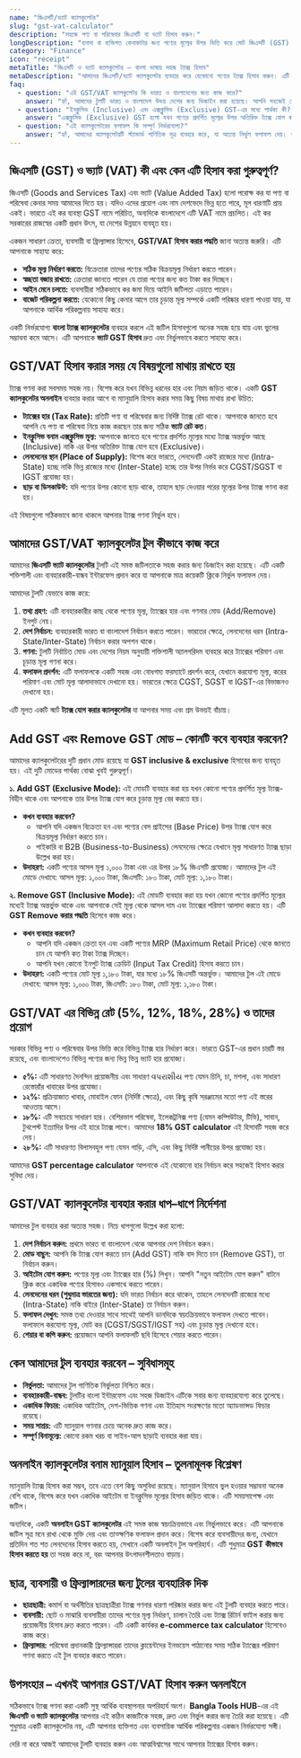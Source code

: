 ```yaml
---
name: "জিএসটি/ভ্যাট ক্যালকুলেটর"
slug: "gst-vat-calculator"
description: "সহজে পণ্য বা পরিষেবার জিএসটি বা ভ্যাট হিসাব করুন।"
longDescription: "ব্যবসা বা ব্যক্তিগত কেনাকাটার জন্য পণ্যের মূল্যের উপর ভিত্তি করে মোট জিএসটি (GST) বা ভ্যাট (VAT) এবং চূড়ান্ত মূল্য গণনা করুন। এটি আপনাকে সঠিক হিসাব রাখতে সাহায্য করবে।"
category: "Finance"
icon: "receipt"
metaTitle: "জিএসটি ও ভ্যাট ক্যালকুলেটর – বাংলা ভাষায় সহজ ট্যাক্স হিসাব"
metaDescription: "আমাদের জিএসটি/ভ্যাট ক্যালকুলেটর ব্যবহার করে যেকোনো পণ্যের ট্যাক্স হিসাব করুন। এটি GST inclusive ও exclusive উভয় মোডে কাজ করে। ভারতের জন্য CGST, SGST ও IGST বিভাজন দেখুন।"
faq:
  - question: "এই GST/VAT ক্যালকুলেটর কি ভারত ও বাংলাদেশের জন্য কাজ করে?"
    answer: "হ্যাঁ, আমাদের টুলটি ভারত ও বাংলাদেশ উভয় দেশের জন্য ডিজাইন করা হয়েছে। আপনি সহজেই দেশ নির্বাচন করতে পারেন এবং টুলটি সেই দেশের ট্যাক্স কাঠামো অনুযায়ী ফলাফল দেখাবে। ভারতের জন্য এটি CGST, SGST এবং IGST বিভাজনও প্রদর্শন করে।"
  - question: "ইনক্লুসিভ (Inclusive) এবং এক্সক্লুসিভ (Exclusive) GST-এর মধ্যে পার্থক্য কী?"
    answer: "এক্সক্লুসিভ (Exclusive) GST হলো যখন পণ্যের প্রদর্শিত মূল্যের উপর অতিরিক্ত ট্যাক্স যোগ করা হয়। ইনক্লুসিভ (Inclusive) GST হলো যখন পণ্যের প্রদর্শিত মূল্যের মধ্যেই ট্যাক্স অন্তর্ভুক্ত থাকে। আমাদের ক্যালকুলেটরে 'Add GST' (Exclusive) এবং 'Remove GST' (Inclusive) মোড ব্যবহার করে আপনি উভয় প্রকারের হিসাব করতে পারেন।"
  - question: "এই ক্যালকুলেটরের ফলাফল কি সম্পূর্ণ নির্ভরযোগ্য?"
    answer: "হ্যাঁ, আমাদের ক্যালকুলেটরটি স্ট্যান্ডার্ড গাণিতিক সূত্র ব্যবহার করে, যা অত্যন্ত নির্ভুল ফলাফল দেয়। তবে, এটি শুধুমাত্র তথ্যগত এবং পরিকল্পনার উদ্দেশ্যে ব্যবহারের জন্য। চূড়ান্ত আর্থিক বা আইনি সিদ্ধান্তের জন্য সর্বদা একজন পেশাদার হিসাবরক্ষক বা ট্যাক্স উপদেষ্টার সাথে পরামর্শ করুন।"
---
```


## জিএসটি (GST) ও ভ্যাট (VAT) কী এবং কেন এটি হিসাব করা গুরুত্বপূর্ণ?

জিএসটি (Goods and Services Tax) এবং ভ্যাট (Value Added Tax) হলো পরোক্ষ কর যা পণ্য বা পরিষেবা কেনার সময় আমাদের দিতে হয়। যদিও এদের প্রয়োগ এবং নাম দেশভেদে ভিন্ন হতে পারে, মূল ধারণাটি প্রায় একই। ভারতে এই কর ব্যবস্থা GST নামে পরিচিত, অন্যদিকে বাংলাদেশে এটি VAT নামে প্রচলিত। এই কর সরকারের রাজস্বের একটি প্রধান উৎস, যা দেশের উন্নয়নে ব্যবহৃত হয়।

একজন সাধারণ ক্রেতা, ব্যবসায়ী বা ফ্রিল্যান্সার হিসেবে, **GST/VAT হিসাব করার পদ্ধতি** জানা অত্যন্ত জরুরি। এটি আপনাকে সাহায্য করে:
*   **সঠিক মূল্য নির্ধারণ করতে:** বিক্রেতারা তাদের পণ্যের সঠিক বিক্রয়মূল্য নির্ধারণ করতে পারেন।
*   **স্বচ্ছতা বজায় রাখতে:** ক্রেতারা জানতে পারেন যে তারা পণ্যের জন্য কত টাকা কর দিচ্ছেন।
*   **আইন মেনে চলতে:** ব্যবসায়ীরা সঠিকভাবে কর জমা দিয়ে আইনি জটিলতা এড়াতে পারেন।
*   **বাজেট পরিকল্পনা করতে:** যেকোনো কিছু কেনার আগে তার চূড়ান্ত মূল্য সম্পর্কে একটি পরিষ্কার ধারণা পাওয়া যায়, যা আপনাকে আর্থিক পরিকল্পনায় সাহায্য করে।

একটি নির্ভরযোগ্য **বাংলা ট্যাক্স ক্যালকুলেটর** ব্যবহার করলে এই জটিল হিসাবগুলো অনেক সহজ হয়ে যায় এবং ভুলের সম্ভাবনা কমে আসে। এটি আপনাকে **ভ্যাট GST হিসাব** দ্রুত এবং নির্ভুলভাবে করতে সাহায্য করে।

## GST/VAT হিসাব করার সময় যে বিষয়গুলো মাথায় রাখতে হয়

ট্যাক্স গণনা করা সবসময় সহজ নয়। বিশেষ করে যখন বিভিন্ন ধরনের হার এবং নিয়ম জড়িত থাকে। একটি **GST ক্যালকুলেটর অনলাইন** ব্যবহার করার আগে বা ম্যানুয়ালি হিসাব করার সময় কিছু বিষয় মাথায় রাখা উচিত:

*   **ট্যাক্সের হার (Tax Rate):** প্রতিটি পণ্য বা পরিষেবার জন্য নির্দিষ্ট ট্যাক্স রেট থাকে। আপনাকে জানতে হবে আপনি যে পণ্য বা পরিষেবা নিয়ে কাজ করছেন তার জন্য সঠিক **ভ্যাট রেট কত**।
*   **ইনক্লুসিভ বনাম এক্সক্লুসিভ মূল্য:** আপনাকে জানতে হবে পণ্যের প্রদর্শিত মূল্যের মধ্যে ট্যাক্স অন্তর্ভুক্ত আছে (Inclusive) নাকি এর উপর অতিরিক্ত ট্যাক্স যোগ হবে (Exclusive)।
*   **লেনদেনের স্থান (Place of Supply):** বিশেষ করে ভারতে, লেনদেনটি একই রাজ্যের মধ্যে (Intra-State) হচ্ছে নাকি ভিন্ন রাজ্যের মধ্যে (Inter-State) হচ্ছে তার উপর নির্ভর করে CGST/SGST বা IGST প্রযোজ্য হয়।
*   **ছাড় বা ডিসকাউন্ট:** যদি পণ্যের উপর কোনো ছাড় থাকে, তাহলে ছাড় দেওয়ার পরের মূল্যের উপর ট্যাক্স গণনা করা হয়।

এই বিষয়গুলো সঠিকভাবে জানা থাকলে আপনার ট্যাক্স গণনা নির্ভুল হবে।

## আমাদের GST/VAT ক্যালকুলেটর টুল কীভাবে কাজ করে

আমাদের **জিএসটি ভ্যাট ক্যালকুলেটর** টুলটি এই সমস্ত জটিলতাকে সহজ করার জন্য ডিজাইন করা হয়েছে। এটি একটি শক্তিশালী এবং ব্যবহারকারী-বান্ধব ইন্টারফেস প্রদান করে যা আপনাকে মাত্র কয়েকটি ক্লিকে নির্ভুল ফলাফল দেয়।

আমাদের টুলটি যেভাবে কাজ করে:
1.  **তথ্য গ্রহণ:** এটি ব্যবহারকারীর কাছ থেকে পণ্যের মূল্য, ট্যাক্সের হার এবং গণনার মোড (Add/Remove) ইনপুট নেয়।
2.  **দেশ নির্বাচন:** ব্যবহারকারী ভারত বা বাংলাদেশ নির্বাচন করতে পারেন। ভারতের ক্ষেত্রে, লেনদেনের ধরন (Intra-State/Inter-State) নির্বাচন করার অপশন থাকে।
3.  **গণনা:** টুলটি নির্বাচিত মোড এবং দেশের নিয়ম অনুযায়ী শক্তিশালী অ্যালগরিদম ব্যবহার করে ট্যাক্সের পরিমাণ এবং চূড়ান্ত মূল্য গণনা করে।
4.  **ফলাফল প্রদর্শন:** এটি ফলাফলকে একটি সহজ এবং বোধগম্য ফরম্যাটে প্রদর্শন করে, যেখানে করযোগ্য মূল্য, করের পরিমাণ এবং মোট মূল্য আলাদাভাবে দেখানো হয়। ভারতের ক্ষেত্রে CGST, SGST বা IGST-এর বিভাজনও দেখানো হয়।

এটি মূলত একটি স্মার্ট **ট্যাক্স যোগ করার ক্যালকুলেটর** যা আপনার সময় এবং শ্রম উভয়ই বাঁচায়।

## Add GST এবং Remove GST মোড – কোনটি কবে ব্যবহার করবেন?

আমাদের ক্যালকুলেটরের দুটি প্রধান মোড রয়েছে যা **GST inclusive & exclusive** হিসাবের জন্য ব্যবহৃত হয়। এই দুটি মোডের পার্থক্য বোঝা খুবই গুরুত্বপূর্ণ।

**১. Add GST (Exclusive Mode):**
এই মোডটি ব্যবহার করা হয় যখন কোনো পণ্যের প্রদর্শিত মূল্য ট্যাক্স-বিহীন থাকে এবং আপনাকে তার উপর ট্যাক্স যোগ করে চূড়ান্ত মূল্য বের করতে হয়।

*   **কখন ব্যবহার করবেন?**
    *   আপনি যদি একজন বিক্রেতা হন এবং পণ্যের বেস প্রাইসের (Base Price) উপর ট্যাক্স যোগ করে বিক্রয়মূল্য নির্ধারণ করতে চান।
    *   পাইকারি বা B2B (Business-to-Business) লেনদেনের ক্ষেত্রে যেখানে মূল্য সাধারণত ট্যাক্স ছাড়া উল্লেখ করা হয়।
*   **উদাহরণ:** একটি পণ্যের আসল মূল্য ১,০০০ টাকা এবং এর উপর ১৮% জিএসটি প্রযোজ্য। আমাদের টুল এই মোডে দেখাবে: আসল মূল্য: ১,০০০ টাকা, জিএসটি: ১৮০ টাকা, মোট মূল্য: ১,১৮০ টাকা।

**২. Remove GST (Inclusive Mode):**
এই মোডটি ব্যবহার করা হয় যখন কোনো পণ্যের প্রদর্শিত মূল্যের মধ্যেই ট্যাক্স অন্তর্ভুক্ত থাকে এবং আপনাকে সেই মূল্য থেকে আসল দাম এবং ট্যাক্সের পরিমাণ আলাদা করতে হয়। এটি **GST Remove করার পদ্ধতি** হিসেবে কাজ করে।

*   **কখন ব্যবহার করবেন?**
    *   আপনি যদি একজন ক্রেতা হন এবং একটি পণ্যের MRP (Maximum Retail Price) থেকে জানতে চান যে আপনি কত টাকা ট্যাক্স দিচ্ছেন।
    *   আপনি যখন কোনো ইনপুট ট্যাক্স ক্রেডিট (Input Tax Credit) হিসাব করতে চান।
*   **উদাহরণ:** একটি পণ্যের মোট মূল্য ১,১৮০ টাকা, যার মধ্যে ১৮% জিএসটি অন্তর্ভুক্ত। আমাদের টুল এই মোডে দেখাবে: আসল মূল্য: ১,০০০ টাকা, জিএসটি: ১৮০ টাকা, মোট মূল্য: ১,১৮০ টাকা।

## GST/VAT এর বিভিন্ন রেট (5%, 12%, 18%, 28%) ও তাদের প্রয়োগ

সরকার বিভিন্ন পণ্য ও পরিষেবার উপর ভিত্তি করে বিভিন্ন ট্যাক্স হার নির্ধারণ করে। ভারতে GST-এর প্রধান চারটি স্তর রয়েছে, এবং বাংলাদেশেও বিভিন্ন পণ্যের জন্য ভিন্ন ভিন্ন ভ্যাট হার প্রযোজ্য।

*   **৫%:** এটি সাধারণত দৈনন্দিন প্রয়োজনীয় এবং সাধারণ વપરાશીય পণ্য যেমন চিনি, চা, মশলা, এবং সাধারণ রেস্তোরাঁর খাবারের উপর প্রযোজ্য।
*   **১২%:** প্রক্রিয়াজাত খাবার, মোবাইল ফোন (নির্দিষ্ট ক্ষেত্রে), এবং কিছু কৃষি সরঞ্জামের মতো পণ্য এই স্তরের আওতায় আসে।
*   **১৮%:** এটি সবচেয়ে সাধারণ হার। বেশিরভাগ পরিষেবা, ইলেকট্রনিক্স পণ্য (যেমন কম্পিউটার, টিভি), সাবান, টুথপেস্ট ইত্যাদির উপর এই হারে ট্যাক্স লাগে। আমাদের **18% GST calculator** এই হিসাবটি সহজ করে দেয়।
*   **২৮%:** এটি সাধারণত বিলাসবহুল পণ্য যেমন গাড়ি, এসি, এবং কিছু নির্দিষ্ট পানীয়ের উপর প্রযোজ্য হয়।

আমাদের **GST percentage calculator** আপনাকে এই যেকোনো হার নির্বাচন করে সহজেই হিসাব করার সুবিধা দেয়।

## GST/VAT ক্যালকুলেটর ব্যবহার করার ধাপ–ধাপে নির্দেশনা

আমাদের টুল ব্যবহার করা অত্যন্ত সহজ। নিচে ধাপগুলো উল্লেখ করা হলো:

1.  **দেশ নির্বাচন করুন:** প্রথমে ভারত বা বাংলাদেশ থেকে আপনার দেশ নির্বাচন করুন।
2.  **মোড বাছুন:** আপনি কি ট্যাক্স যোগ করতে চান (Add GST) নাকি বাদ দিতে চান (Remove GST), তা নির্বাচন করুন।
3.  **আইটেম যোগ করুন:** পণ্যের মূল্য এবং ট্যাক্সের হার (%) লিখুন। আপনি "নতুন আইটেম যোগ করুন" বাটনে ক্লিক করে একাধিক পণ্যের হিসাবও একসাথে করতে পারেন।
4.  **লেনদেনের ধরন (শুধুমাত্র ভারতের জন্য):** যদি ভারত নির্বাচন করে থাকেন, তাহলে লেনদেনটি রাজ্যের মধ্যে (Intra-State) নাকি বাইরে (Inter-State) তা নির্বাচন করুন।
5.  **ফলাফল দেখুন:** সমস্ত তথ্য দেওয়ার সাথে সাথেই আপনি ডানদিকে স্বয়ংক্রিয়ভাবে ফলাফল দেখতে পাবেন। ফলাফলে করযোগ্য মূল্য, মোট কর (CGST/SGST/IGST সহ) এবং চূড়ান্ত মূল্য দেখানো হবে।
6.  **শেয়ার বা কপি করুন:** প্রয়োজনে আপনি ফলাফলটি ছবি হিসেবে শেয়ার করতে পারেন।

## কেন আমাদের টুল ব্যবহার করবেন – সুবিধাসমূহ

*   **নির্ভুলতা:** আমাদের টুল গাণিতিক নির্ভুলতা নিশ্চিত করে।
*   **ব্যবহারকারী-বান্ধব:** টুলটির বাংলা ইন্টারফেস এবং সহজ ডিজাইন এটিকে সবার জন্য ব্যবহারযোগ্য করে তুলেছে।
*   **একাধিক ফিচার:** একাধিক আইটেম, দেশ-ভিত্তিক গণনা এবং ইতিহাস সংরক্ষণের মতো অ্যাডভান্সড ফিচার রয়েছে।
*   **সময় সাশ্রয়:** এটি ম্যানুয়াল গণনার চেয়ে অনেক দ্রুত কাজ করে।
*   **সম্পূর্ণ বিনামূল্যে:** কোনো রকম খরচ বা সাইন-আপ ছাড়াই ব্যবহার করা যায়।

## অনলাইন ক্যালকুলেটর বনাম ম্যানুয়াল হিসাব – তুলনামূলক বিশ্লেষণ

ম্যানুয়ালি ট্যাক্স হিসাব করা সম্ভব, তবে এতে বেশ কিছু অসুবিধা রয়েছে। ম্যানুয়াল হিসাবে ভুল হওয়ার সম্ভাবনা অনেক বেশি থাকে, বিশেষ করে যখন একাধিক আইটেম বা ইনক্লুসিভ মূল্যের হিসাব জড়িত থাকে। এটি সময়সাপেক্ষ এবং জটিল।

অন্যদিকে, একটি **অনলাইন GST ক্যালকুলেটর** এই সমস্ত কাজ স্বয়ংক্রিয়ভাবে এবং নির্ভুলভাবে করে। এটি আপনাকে জটিল সূত্র মনে রাখা থেকে মুক্তি দেয় এবং তাত্ক্ষণিক ফলাফল প্রদান করে। বিশেষ করে ব্যবসায়ীদের জন্য, যেখানে প্রতিদিন শত শত লেনদেনের হিসাব করতে হয়, সেখানে একটি অনলাইন টুল অপরিহার্য। এটি শুধুমাত্র **GST কীভাবে হিসাব করতে হয়** তা সহজ করে না, বরং আপনার উৎপাদনশীলতাও বাড়ায়।

## ছাত্র, ব্যবসায়ী ও ফ্রিল্যান্সারদের জন্য টুলের ব্যবহারিক দিক

*   **ছাত্রছাত্রী:** কমার্স বা অর্থনীতির ছাত্রছাত্রীরা ট্যাক্স গণনার ধারণা পরিষ্কার করার জন্য এই টুলটি ব্যবহার করতে পারে।
*   **ব্যবসায়ী:** ছোট ও মাঝারি ব্যবসায়ীরা তাদের পণ্যের মূল্য নির্ধারণ, চালান তৈরি এবং ট্যাক্স রিটার্ন ফাইল করার জন্য প্রয়োজনীয় হিসাব দ্রুত করতে পারেন। এটি একটি কার্যকর **e-commerce tax calculator** হিসেবেও কাজ করে।
*   **ফ্রিল্যান্সার:** পরিষেবা প্রদানকারী ফ্রিল্যান্সাররা তাদের ক্লায়েন্টদের ইনভয়েস পাঠানোর সময় সঠিক ট্যাক্সের পরিমাণ গণনা করতে এই টুল ব্যবহার করতে পারেন।

## উপসংহার – এখনই আপনার GST/VAT হিসাব করুন অনলাইনে

সঠিকভাবে ট্যাক্স গণনা করা একটি সুস্থ আর্থিক ব্যবস্থাপনার অপরিহার্য অংশ। **Bangla Tools HUB**-এর এই **জিএসটি ও ভ্যাট ক্যালকুলেটর** আপনার এই কঠিন কাজটিকে সহজ, দ্রুত এবং নির্ভুল করার জন্য তৈরি করা হয়েছে। এটি শুধুমাত্র একটি ক্যালকুলেটর নয়, এটি আপনার ব্যক্তিগত এবং ব্যবসায়িক আর্থিক পরিকল্পনার একজন নির্ভরযোগ্য সঙ্গী।

দেরি না করে আজই আমাদের টুলটি ব্যবহার করুন এবং আত্মবিশ্বাসের সাথে আপনার ট্যাক্সের হিসাব করুন।
